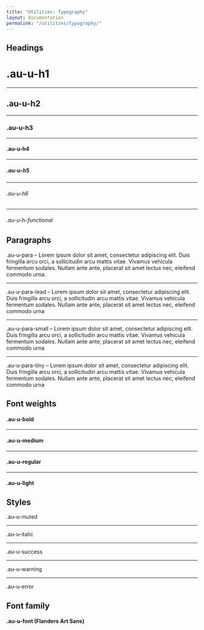 ```yaml
---
title: "Utilities: Typography"
layout: documentation
permalink: "/utilities/typography/"
---
```


<div class="au-c-content">

## Headings

<div class="au-o-box au-d-component">
  <h1 class="au-u-h1 au-u-medium">.au-u-h1</h1>
  <hr />
  <h2 class="au-u-h2 au-u-medium">.au-u-h2</h2>
  <hr />
  <h3 class="au-u-h3 au-u-medium">.au-u-h3</h3>
  <hr />
  <h4 class="au-u-h4 au-u-medium">.au-u-h4</h4>
  <hr />
  <h5 class="au-u-h5 au-u-medium">.au-u-h5</h5>
  <hr />
  <h6 class="au-u-h6 au-u-medium">.au-u-h6</h6>
  <hr />
  <h6 class="au-u-h-functional au-u-medium">.au-u-h-functional</h6>
</div>

## Paragraphs

<div class="au-o-box au-d-component">
  <p class="au-u-para">.au-u-para – Lorem ipsum dolor sit amet, consectetur adipiscing elit. Duis fringilla arcu orci, a sollicitudin arcu mattis vitae. Vivamus vehicula fermentum sodales. Nullam ante ante, placerat sit amet lectus nec, eleifend commodo urna.</p>
  <hr />
  <p class="au-u-para-lead">.au-u-para-lead – Lorem ipsum dolor sit amet, consectetur adipiscing elit. Duis fringilla arcu orci, a sollicitudin arcu mattis vitae. Vivamus vehicula fermentum sodales. Nullam ante ante, placerat sit amet lectus nec, eleifend commodo urna</p>
  <hr />
  <p class="au-u-para-small">.au-u-para-small – Lorem ipsum dolor sit amet, consectetur adipiscing elit. Duis fringilla arcu orci, a sollicitudin arcu mattis vitae. Vivamus vehicula fermentum sodales. Nullam ante ante, placerat sit amet lectus nec, eleifend commodo urna</p>
  <hr />
  <p class="au-u-para-tiny">.au-u-para-tiny – Lorem ipsum dolor sit amet, consectetur adipiscing elit. Duis fringilla arcu orci, a sollicitudin arcu mattis vitae. Vivamus vehicula fermentum sodales. Nullam ante ante, placerat sit amet lectus nec, eleifend commodo urna</p>
</div>

## Font weights

<div class="au-o-box au-d-component">
  <h4 class="au-u-h4 au-u-bold">.au-u-bold</h4>
  <hr />
  <h4 class="au-u-h4 au-u-medium">.au-u-medium</h4>
  <hr />
  <h4 class="au-u-h4 au-u-regular">.au-u-regular</h4>
  <hr />
  <h4 class="au-u-h4 au-u-light">.au-u-light</h4>
</div>

## Styles

<div class="au-o-box au-d-component">
  <p class="au-u-para au-u-muted">.au-u-muted</p>
  <hr />
  <p class="au-u-para au-u-italic">.au-u-italic</p>
  <hr />
  <p class="au-u-para au-u-success">.au-u-success</p>
  <hr />
  <p class="au-u-para au-u-warning">.au-u-warning</p>
  <hr />
  <p class="au-u-para au-u-error">.au-u-error</p>
</div>

## Font family

<div class="au-o-box au-d-component">
  <h4 class="au-u-h4">.au-u-font  <span class="au-u-h4 au-u-font">(Flanders Art Sans)</span></h4>
</div>

</div>
